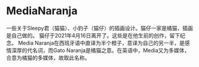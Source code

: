 # MediaNaranja
一些关于Sleepy君（猫猫）、小豹子（猫仔）的插画设计。猫仔一家是橘猫，插画是自己做的。
猫仔于2021年4月16日离开了。这些是在他生前的创作，留下纪念。
Media Naranja在西班牙语中直译为半个橙子，意译为自己的另一半，是感情深厚的代名词，而Gato Naranja是橘猫之意。在英语中，Media又为多媒体，合意为橘猫的多媒体，故取此名称。
